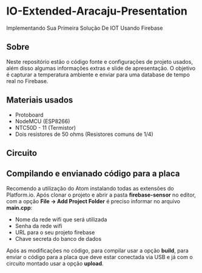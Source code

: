 # IO-Extended-Aracaju-Presentation
Implementando Sua Primeira Solução De IOT Usando Firebase

## Sobre
Neste repositório estão o código fonte e configurações de projeto usados, além disso algumas informações extras e slide de apresentação. O objetivo é capturar a temperatura ambiente e enviar para uma database de tempo real no Firebase.

## Materiais usados
- Protoboard
- NodeMCU (ESP8266)
- NTC50D - 11 (Termistor)
- Dois resistores de 50 ohms (Resistores comuns de 1/4)

## Circuito


## Compilando e envianado código para a placa
Recomendo a utilização do Atom instalando todas as extensões do Platform.io. Após clonar o projeto e abrir a pasta  **firebase-sensor** no editor, com a opção **File -> Add Project Folder** é preciso informar no arquivo **main.cpp**:
- Nome da rede wifi que será utilizada
- Senha da rede wifi
- URL para o seu projeto firebase
- Chave secreta do banco de dados

Após as modificações no código, para compilar usar a opção **build**, para enviar o código para a placa que deve estar conectada via USB e já com o circuito montado usar a opção **upload**.
